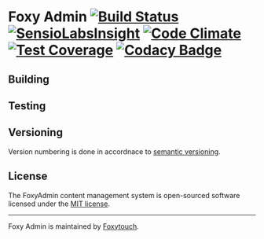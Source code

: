 # Foxy Admin [![Build Status](https://travis-ci.org/hradecek/foxyadmin.svg?branch=master)](https://travis-ci.org/hradecek/foxyadmin) [![SensioLabsInsight](https://insight.sensiolabs.com/projects/91fab54e-0f99-4c1f-8c8d-18bea993ff66/mini.png)](https://insight.sensiolabs.com/projects/91fab54e-0f99-4c1f-8c8d-18bea993ff66) [![Code Climate](https://codeclimate.com/github/hradecek/foxyadmin/badges/gpa.svg)](https://codeclimate.com/github/hradecek/foxyadmin) [![Test Coverage](https://codeclimate.com/github/hradecek/foxyadmin/badges/coverage.svg)](https://codeclimate.com/github/hradecek/foxyadmin/coverage) [![Codacy Badge](https://api.codacy.com/project/badge/Grade/8e0108cacf6143df9800481a5970dd5a)](https://www.codacy.com/app/hradecek/foxyadmin?utm_source=github.com&amp;utm_medium=referral&amp;utm_content=hradecek/foxyadmin&amp;utm_campaign=Badge_Grade)
## Building

## Testing

## Versioning
Version numbering is done in accordnace to [semantic versioning](http://semver.org/).

## License
The FoxyAdmin content management system is open-sourced software licensed under the [MIT license](http://opensource.org/licenses/MIT).

---
Foxy Admin is maintained by [Foxytouch](https://www.foxytouch.com).
